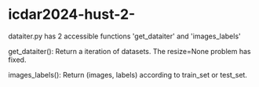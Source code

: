 # icdar2024-hust-2-

dataiter.py has 2 accessible functions 'get_dataiter' and 'images_labels'

get_dataiter(): Return a iteration of datasets. The resize=None problem has fixed.

images_labels(): Return (images, labels) according to train_set or test_set.
